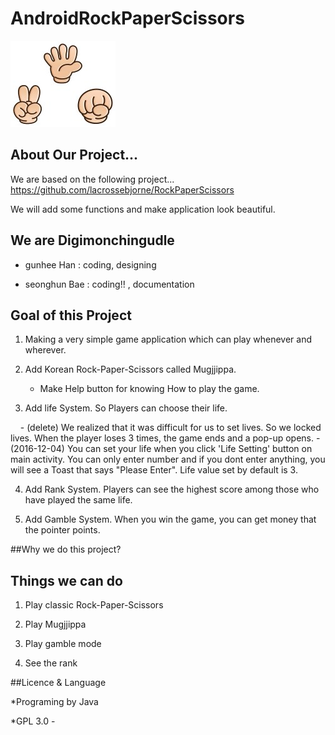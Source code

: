 # AndroidRockPaperScissors

![RPS](https://github.com/gunhee8178/digimonchin9dle/blob/master/Rock%20Paper%20Scissors%20Images/title2.jpg)

## About Our Project...
We are based on the following project... https://github.com/lacrossebjorne/RockPaperScissors

We will add some functions and make application look beautiful.

## We are Digimonchingudle

* gunhee Han : coding, designing

* seonghun Bae : coding!! , documentation

## Goal of this Project

1. Making a very simple game application which can play whenever and wherever. 

2. Add Korean Rock-Paper-Scissors called Mugjjippa.

     - Make Help button for knowing How to play the game.
      
3. Add life System. So Players can choose their life.
     
     - (delete) We realized that it was difficult for us to set lives. So we locked lives. When the player loses 3 times, the game ends and a pop-up opens.
     - (2016-12-04) You can set your life when you click 'Life Setting' button on main activity. You can only enter number and if you dont enter anything, you will see a Toast that says "Please Enter". Life value set by default is 3.
  
4. Add Rank System. Players can see the highest score among those who have played the same life.

5. Add Gamble System. When you win the game, you can get money that the pointer points.

##Why we do this project?

## Things we can do

1. Play classic Rock-Paper-Scissors

2. Play Mugjjippa

3. Play gamble mode

4. See the rank



##Licence & Language

*Programing by Java

*GPL 3.0 
     -
